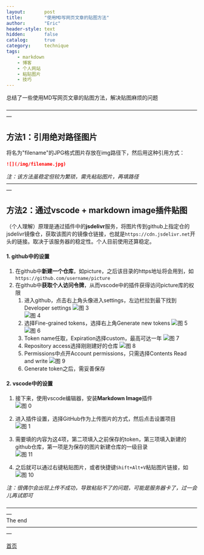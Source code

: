 ```yaml
---
layout:       post
title:        "使用MD写网页文章的贴图方法"
author:       "Eric"
header-style: text
hidden:       false
catalog:      true
category:     technique
tags:
    - markdown
    - 博客
    - 个人网站
    - 粘贴图片
    - 技巧
---
```

总结了一些使用MD写网页文章的贴图方法，解决贴图麻烦的问题

—————————————————————————————————————


## 方法1：引用绝对路径图片

将名为"filename"的JPG格式图片存放在img路径下，然后用这种引用方式：
```markdown
![](/img/filename.jpg)
```

*注：该方法虽稳定但较为繁琐，需先粘贴图片，再填路径*
—————————————————————————————————————

## 方法2：通过vscode + markdown image插件贴图

（个人理解）原理是通过插件中的**jsdelivr**服务，将图片传到github上指定仓的jsdelivr镜像仓，获取该图片的镜像仓链接，也就是`https://cdn.jsdelivr.net`开头的链接。取决于该服务器的稳定性。个人目前使用还算稳定。


#### 1. github中的设置

1. 在github中**新建一个仓库**，如picture，之后该目录的https地址将会用到，如`https://github.com/username/picture`  
2. 在github中**获取个人访问令牌**，从而vscode中的插件获得访问picture库的权限
      1) 进入github，点击右上角头像进入settings，左边栏拉到最下找到Developer settings
      ![图 3](https://cdn.jsdelivr.net/gh/skycity11/picture@master/pic/b1ea5b8107a746a50438f1fe527827fad7039aa40c31cb7ef8a9264fc316c2b3.png)  
      ![图 4](https://cdn.jsdelivr.net/gh/skycity11/picture@master/pic/d34c0bb254c3ccb986f4f3402afed09cf6e34bd71e52f6eca7ac8ce879e161ca.png)
      2) 选择Fine-grained tokens，选择右上角Generate new tokens
      ![图 5](https://cdn.jsdelivr.net/gh/skycity11/picture@master/pic/7ae41e7cf61b37813dcada6c27d13b38b8fcceac88cf4fbf48176c10d35ebfa7.png)
      ![图 6](https://cdn.jsdelivr.net/gh/skycity11/picture@master/pic/34982037a206d435f197a121cf40674f97e6381b37084828f595bbfc9476ad80.png)  
      3) Token name任取，Expiration选择custom，最高可达一年
      ![图 7](https://cdn.jsdelivr.net/gh/skycity11/picture@master/pic/03808cbdc18b6b3d0b5aab4b13ea4d8c571cb01536378ebb89d1f8365e875154.png)  
      4) Repository access选择刚刚建好的仓库
      ![图 8](https://cdn.jsdelivr.net/gh/skycity11/picture@master/pic/e49f078b61f4b9701c38530f573c968a1136d083764973179fe09f8b8a1416ec.png)  
      5) Permissions中点开Account permissions，只需选择Contents Read and write
      ![图 9](https://cdn.jsdelivr.net/gh/skycity11/picture@master/pic/84cc60d7dc82ff14eaa01ec40282641dd986303dfad72eafaf06666c21a824ea.png) 
      6) Generate token之后，需妥善保存 

#### 2. vscode中的设置

1. 接下来，使用vscode编辑器，安装**Markdown Image**插件  
![图 0](https://cdn.jsdelivr.net/gh/skycity11/picture@master/pic/07319afbc7e7c4c6a7532298750e914a01f5452116c27608e2f96712e570841a.png)  

2. 进入插件设置，选择GitHub作为上传图片的方式，然后点击设置项目  
![图 1](https://cdn.jsdelivr.net/gh/skycity11/picture@master/pic/bc0b9fa62a4bc16dd306b772637933b91e55c7746a875215795743aa5654ae5b.png) 

3. 需要填的内容为这4项，第二项填入之前保存的token，第三项填入新建的github仓库，第一项是为保存的图片新建仓库的一级目录  
![图 11](https://cdn.jsdelivr.net/gh/skycity11/picture@master/pic/6da92424fb47ff2ff0a34ce0b32f209a69300acae1353f139362b4c8c9c5c52f.png)  

4. 之后就可以通过右键粘贴图片，或者快捷键`Shift+Alt+V`粘贴图片链接，如  
![图 10](https://cdn.jsdelivr.net/gh/skycity11/picture@master/pic/1add83bb73a1946b6473d5d0c8e7d08836b1310406bf74bbaf092ccfc76639b0.png)  

*注：很偶尔会出现上传不成功，导致粘贴不了的问题，可能是服务器卡了，过一会儿再试即可*

—————————————————————————————————————  
The end  
—————————————————————————————————————

[首页](https://blog.skycity11.xyz)